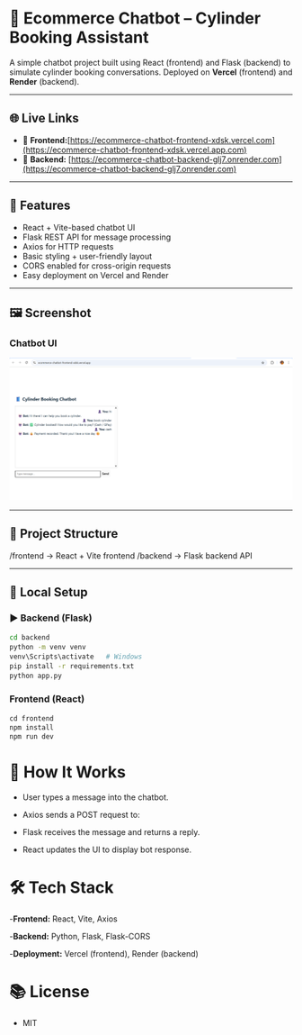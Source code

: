 # 🤖 Ecommerce Chatbot – Cylinder Booking Assistant

A simple chatbot project built using React (frontend) and Flask (backend) to simulate cylinder booking conversations. Deployed on **Vercel** (frontend) and **Render** (backend).

---

## 🌐 Live Links

- 🔸 **Frontend:**[https://ecommerce-chatbot-frontend-xdsk.vercel.com](https://ecommerce-chatbot-frontend-xdsk.vercel.app.com)
- 🔸 **Backend:** [https://ecommerce-chatbot-backend-glj7.onrender.com](https://ecommerce-chatbot-backend-glj7.onrender.com)

---

## 🧠 Features

- React + Vite-based chatbot UI
- Flask REST API for message processing
- Axios for HTTP requests
- Basic styling + user-friendly layout
- CORS enabled for cross-origin requests
- Easy deployment on Vercel and Render

---

## 🖼️ Screenshot

### Chatbot UI
![Frontend Screenshot](./public/images/screenshot.png)

---

## 📁 Project Structure
/frontend → React + Vite frontend
/backend → Flask backend API


---

## 🚀 Local Setup

### ▶️ Backend (Flask)

```bash
cd backend
python -m venv venv
venv\Scripts\activate   # Windows
pip install -r requirements.txt
python app.py
 ```
 
 ### Frontend (React)
```
cd frontend
npm install
npm run dev
```

# 📝 How It Works
- User types a message into the chatbot.

- Axios sends a POST request to:

- Flask receives the message and returns a reply.

- React updates the UI to display bot response.

# 🛠️ Tech Stack
-**Frontend:** React, Vite, Axios

-**Backend:** Python, Flask, Flask-CORS

-**Deployment:** Vercel (frontend), Render (backend)

# 📚 License

- MIT
